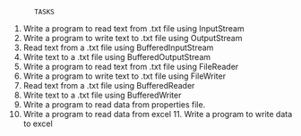 

          TASKS

  
1. Write a program to read text from .txt file using InputStream
2. Write a program to write text to .txt file using OutputStream
3. Read text from a .txt file using BufferedInputStream
4. Write text to a .txt file using BufferedOutputStream
5. Write a program to read text from .txt file using FileReader
6. Write a program to write text to .txt file using FileWriter
7. Read text from a .txt file using BufferedReader
8. Write text to a .txt file using BufferedWriter
9. Write a program to read data from properties file.
10. Write a program to read data from excel 11. Write a program to write data to excel

